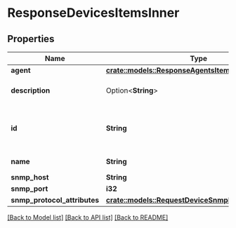 # ResponseDevicesItemsInner

## Properties

Name | Type | Description | Notes
------------ | ------------- | ------------- | -------------
**agent** | [**crate::models::ResponseAgentsItemsInner**](ResponseAgents_items_inner.md) |  | 
**description** | Option<**String**> | Device's optional description. | [optional]
**id** | **String** | The unique identifier of this managed device. | 
**name** | **String** | Device's name. | 
**snmp_host** | **String** |  | 
**snmp_port** | **i32** |  | 
**snmp_protocol_attributes** | [**crate::models::RequestDeviceSnmpProtocolAttributes**](RequestDevice_snmp_protocol_attributes.md) |  | 

[[Back to Model list]](../README.md#documentation-for-models) [[Back to API list]](../README.md#documentation-for-api-endpoints) [[Back to README]](../README.md)


